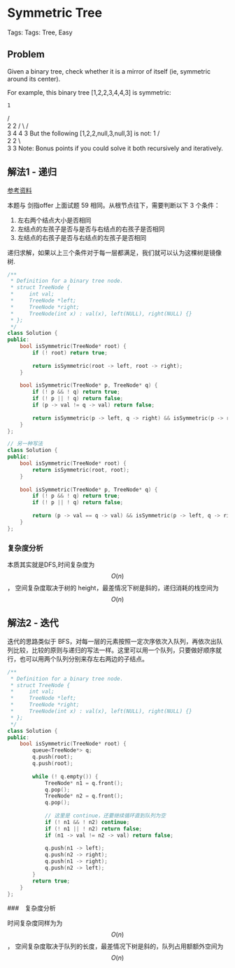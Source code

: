 # Symmetric Tree

Tags: Tags: Tree, Easy

## Problem

Given a binary tree, check whether it is a mirror of itself (ie, symmetric around its center).

For example, this binary tree [1,2,2,3,4,4,3] is symmetric:

    1
   / \
  2   2
 / \ / \
3  4 4  3
But the following [1,2,2,null,3,null,3] is not:
    1
   / \
  2   2
   \   \
   3    3
Note:
Bonus points if you could solve it both recursively and iteratively.

## 解法1 - 递归

[参考资料](https://siddontang.gitbooks.io/leetcode-solution/content/tree/symmetric_tree.html)

本题与 剑指offer 上面试题 59 相同。从根节点往下，需要判断以下 3 个条件：
1. 左右两个结点大小是否相同
2. 左结点的左孩子是否与是否与右结点的右孩子是否相同
3. 左结点的右孩子是否与右结点的左孩子是否相同

递归求解，如果以上三个条件对于每一层都满足，我们就可以认为这棵树是镜像树.

```cpp
/**
 * Definition for a binary tree node.
 * struct TreeNode {
 *     int val;
 *     TreeNode *left;
 *     TreeNode *right;
 *     TreeNode(int x) : val(x), left(NULL), right(NULL) {}
 * };
 */
class Solution {
public:
    bool isSymmetric(TreeNode* root) {
        if (! root) return true;
        
        return isSymmetric(root -> left, root -> right);
    }
    
    bool isSymmetric(TreeNode* p, TreeNode* q) {
        if (! p && ! q) return true;
        if (! p || ! q) return false;
        if (p -> val != q -> val) return false;
        
        return isSymmetric(p -> left, q -> right) && isSymmetric(p -> right, q -> left);
    }
};

// 另一种写法
class Solution {
public:
    bool isSymmetric(TreeNode* root) { 
        return isSymmetric(root, root);
    }
    
    bool isSymmetric(TreeNode* p, TreeNode* q) {
        if (! p && ! q) return true;
        if (! p || ! q) return false;
        
        return (p -> val == q -> val) && isSymmetric(p -> left, q -> right) && isSymmetric(p -> right, q -> left);
    }
};
```

### 复杂度分析

本质其实就是DFS,时间复杂度为 $$O(n)$$， 空间复杂度取决于树的 height，最差情况下树是斜的，递归消耗的栈空间为 $$O(n)$$

## 解法2 - 迭代

迭代的思路类似于 BFS，对每一层的元素按照一定次序依次入队列，再依次出队列比较，比较的原则与递归的写法一样。这里可以用一个队列，只要做好顺序就行，也可以用两个队列分别来存左右两边的子结点。

```cpp
/**
 * Definition for a binary tree node.
 * struct TreeNode {
 *     int val;
 *     TreeNode *left;
 *     TreeNode *right;
 *     TreeNode(int x) : val(x), left(NULL), right(NULL) {}
 * };
 */
class Solution {
public:
    bool isSymmetric(TreeNode* root) {
        queue<TreeNode*> q;
        q.push(root);
        q.push(root);
        
        while (! q.empty()) {
            TreeNode* n1 = q.front();
            q.pop();
            TreeNode* n2 = q.front();
            q.pop();
            
            // 这里是 continue，还要继续循环直到队列为空
            if (! n1 && ! n2) continue;
            if (! n1 || ! n2) return false;
            if (n1 -> val != n2 -> val) return false;
            
            q.push(n1 -> left);
            q.push(n2 -> right);
            q.push(n1 -> right);
            q.push(n2 -> left);
        }
        return true;
    }
};
```

###　复杂度分析

时间复杂度同样为为 $$O(n)$$， 空间复杂度取决于队列的长度，最差情况下树是斜的，队列占用额额外空间为 $$O(n)$$